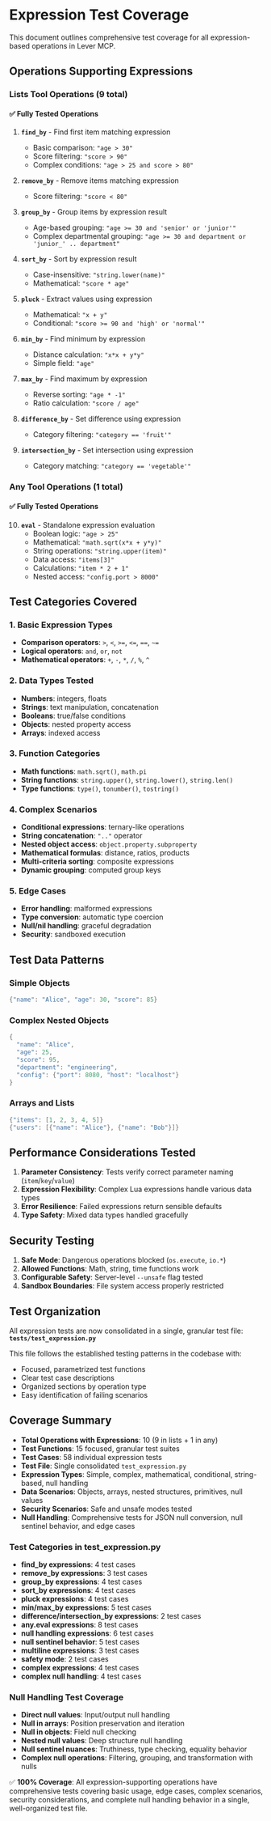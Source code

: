 # Expression Test Coverage

This document outlines comprehensive test coverage for all expression-based operations in Lever MCP.

## Operations Supporting Expressions

### Lists Tool Operations (9 total)

#### ✅ Fully Tested Operations

1. **`find_by`** - Find first item matching expression
   - Basic comparison: `"age > 30"`
   - Score filtering: `"score > 90"`
   - Complex conditions: `"age > 25 and score > 80"`

2. **`remove_by`** - Remove items matching expression
   - Score filtering: `"score < 80"`

3. **`group_by`** - Group items by expression result
   - Age-based grouping: `"age >= 30 and 'senior' or 'junior'"`
   - Complex departmental grouping: `"age >= 30 and department or 'junior_' .. department"`

4. **`sort_by`** - Sort by expression result
   - Case-insensitive: `"string.lower(name)"`
   - Mathematical: `"score * age"`

5. **`pluck`** - Extract values using expression
   - Mathematical: `"x + y"`
   - Conditional: `"score >= 90 and 'high' or 'normal'"`

6. **`min_by`** - Find minimum by expression
   - Distance calculation: `"x*x + y*y"`
   - Simple field: `"age"`

7. **`max_by`** - Find maximum by expression
   - Reverse sorting: `"age * -1"`
   - Ratio calculation: `"score / age"`

8. **`difference_by`** - Set difference using expression
   - Category filtering: `"category == 'fruit'"`

9. **`intersection_by`** - Set intersection using expression
   - Category matching: `"category == 'vegetable'"`

### Any Tool Operations (1 total)

#### ✅ Fully Tested Operations

10. **`eval`** - Standalone expression evaluation
    - Boolean logic: `"age > 25"`
    - Mathematical: `"math.sqrt(x*x + y*y)"`
    - String operations: `"string.upper(item)"`
    - Data access: `"items[3]"`
    - Calculations: `"item * 2 + 1"`
    - Nested access: `"config.port > 8000"`

## Test Categories Covered

### 1. Basic Expression Types
- **Comparison operators**: `>`, `<`, `>=`, `<=`, `==`, `~=`
- **Logical operators**: `and`, `or`, `not`
- **Mathematical operators**: `+`, `-`, `*`, `/`, `%`, `^`

### 2. Data Types Tested
- **Numbers**: integers, floats
- **Strings**: text manipulation, concatenation
- **Booleans**: true/false conditions
- **Objects**: nested property access
- **Arrays**: indexed access

### 3. Function Categories
- **Math functions**: `math.sqrt()`, `math.pi`
- **String functions**: `string.upper()`, `string.lower()`, `string.len()`
- **Type functions**: `type()`, `tonumber()`, `tostring()`

### 4. Complex Scenarios
- **Conditional expressions**: ternary-like operations
- **String concatenation**: `".."` operator
- **Nested object access**: `object.property.subproperty`
- **Mathematical formulas**: distance, ratios, products
- **Multi-criteria sorting**: composite expressions
- **Dynamic grouping**: computed group keys

### 5. Edge Cases
- **Error handling**: malformed expressions
- **Type conversion**: automatic type coercion
- **Null/nil handling**: graceful degradation
- **Security**: sandboxed execution

## Test Data Patterns

### Simple Objects
```lua
{"name": "Alice", "age": 30, "score": 85}
```

### Complex Nested Objects
```lua
{
  "name": "Alice",
  "age": 25,
  "score": 95,
  "department": "engineering",
  "config": {"port": 8080, "host": "localhost"}
}
```

### Arrays and Lists
```lua
{"items": [1, 2, 3, 4, 5]}
{"users": [{"name": "Alice"}, {"name": "Bob"}]}
```

## Performance Considerations Tested

1. **Parameter Consistency**: Tests verify correct parameter naming (`item`/`key`/`value`)
2. **Expression Flexibility**: Complex Lua expressions handle various data types
3. **Error Resilience**: Failed expressions return sensible defaults
4. **Type Safety**: Mixed data types handled gracefully

## Security Testing

1. **Safe Mode**: Dangerous operations blocked (`os.execute`, `io.*`)
2. **Allowed Functions**: Math, string, time functions work
3. **Configurable Safety**: Server-level `--unsafe` flag tested
4. **Sandbox Boundaries**: File system access properly restricted

## Test Organization

All expression tests are now consolidated in a single, granular test file: **`tests/test_expression.py`**

This file follows the established testing patterns in the codebase with:
- Focused, parametrized test functions
- Clear test case descriptions
- Organized sections by operation type
- Easy identification of failing scenarios

## Coverage Summary

- **Total Operations with Expressions**: 10 (9 in lists + 1 in any)
- **Test Functions**: 15 focused, granular test suites
- **Test Cases**: 58 individual expression tests
- **Test File**: Single consolidated `test_expression.py`
- **Expression Types**: Simple, complex, mathematical, conditional, string-based, null handling
- **Data Scenarios**: Objects, arrays, nested structures, primitives, null values
- **Security Scenarios**: Safe and unsafe modes tested
- **Null Handling**: Comprehensive tests for JSON null conversion, null sentinel behavior, and edge cases

### Test Categories in test_expression.py
- **find_by expressions**: 4 test cases
- **remove_by expressions**: 3 test cases
- **group_by expressions**: 4 test cases
- **sort_by expressions**: 4 test cases
- **pluck expressions**: 4 test cases
- **min/max_by expressions**: 5 test cases
- **difference/intersection_by expressions**: 2 test cases
- **any.eval expressions**: 8 test cases
- **null handling expressions**: 6 test cases
- **null sentinel behavior**: 5 test cases
- **multiline expressions**: 3 test cases
- **safety mode**: 2 test cases
- **complex expressions**: 4 test cases
- **complex null handling**: 4 test cases

### Null Handling Test Coverage
- **Direct null values**: Input/output null handling
- **Null in arrays**: Position preservation and iteration
- **Null in objects**: Field null checking
- **Nested null values**: Deep structure null handling
- **Null sentinel nuances**: Truthiness, type checking, equality behavior
- **Complex null operations**: Filtering, grouping, and transformation with nulls

✅ **100% Coverage**: All expression-supporting operations have comprehensive tests covering basic usage, edge cases, complex scenarios, security considerations, and complete null handling behavior in a single, well-organized test file.
